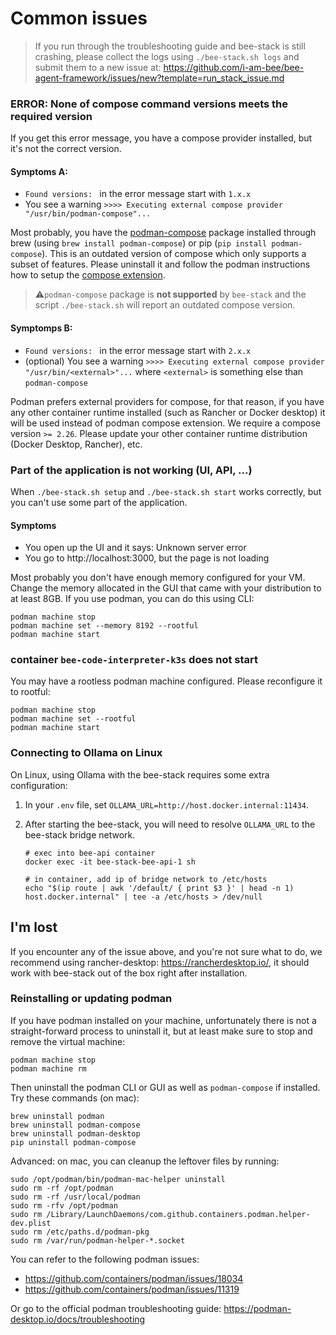 # Common issues

> If you run through the troubleshooting guide and bee-stack is still crashing, please collect
> the logs using `./bee-stack.sh logs` and submit them to a new issue at:
> https://github.com/i-am-bee/bee-agent-framework/issues/new?template=run_stack_issue.md

### ERROR: None of compose command versions meets the required version

If you get this error message, you have a compose provider installed, but it's not the correct version.

#### Symptoms A:

- `Found versions: ` in the error message start with `1.x.x`
- You see a warning `>>>> Executing external compose provider "/usr/bin/podman-compose"...`

Most probably, you have the [podman-compose](https://github.com/containers/podman-compose) package installed through
brew (using `brew install podman-compose`) or pip (`pip install podman-compose`).
This is an outdated version of compose which only supports a subset of features. Please uninstall it and follow
the podman instructions how to setup the [compose extension](https://podman-desktop.io/docs/compose/setting-up-compose).

> ⚠️`podman-compose` package is **not supported** by `bee-stack` and the script `./bee-stack.sh` will
> report an outdated compose version.

#### Symptomps B:

- `Found versions: ` in the error message start with `2.x.x`
- (optional) You see a warning `>>>> Executing external compose provider "/usr/bin/<external>"...` where `<external>` is
  something else than `podman-compose`

Podman prefers external providers for compose, for that reason, if you have any other container runtime
installed (such as Rancher or Docker desktop) it will be used instead of podman compose extension. We require
a compose version `>= 2.26`. Please update your other container runtime distribution (Docker Desktop, Rancher), etc.

### Part of the application is not working (UI, API, ...)

When `./bee-stack.sh setup` and `./bee-stack.sh start` works correctly,
but you can't use some part of the application.

#### Symptoms

- You open up the UI and it says: Unknown server error
- You go to http://localhost:3000, but the page is not loading

Most probably you don't have enough memory configured for your VM. Change the memory allocated in the GUI that came
with your distribution to at least 8GB. If you use podman, you can do this using CLI:

```shell
podman machine stop
podman machine set --memory 8192 --rootful
podman machine start
```

### container `bee-code-interpreter-k3s` does not start

You may have a rootless podman machine configured. Please reconfigure it to rootful:

```shell
podman machine stop
podman machine set --rootful
podman machine start
```

### Connecting to Ollama on Linux

On Linux, using Ollama with the bee-stack requires some extra configuration:

1. In your `.env` file, set `OLLAMA_URL=http://host.docker.internal:11434`.

2. After starting the bee-stack, you will need to resolve `OLLAMA_URL` to the bee-stack bridge network.

   ```
   # exec into bee-api container
   docker exec -it bee-stack-bee-api-1 sh

   # in container, add ip of bridge network to /etc/hosts
   echo "$(ip route | awk '/default/ { print $3 }' | head -n 1)      host.docker.internal" | tee -a /etc/hosts > /dev/null
   ```


## I'm lost

If you encounter any of the issue above, and you're not sure what to do, we recommend using rancher-desktop:
https://rancherdesktop.io/, it should work with bee-stack out of the box right after installation.

### Reinstalling or updating podman

If you have podman installed on your machine, unfortunately there is not a straight-forward process
to uninstall it, but at least make sure to stop and remove the virtual machine:

```shell
podman machine stop
podman machine rm
```

Then uninstall the podman CLI or GUI as well as `podman-compose` if installed.
Try these commands (on mac):

```shell
brew uninstall podman
brew uninstall podman-compose
brew uninstall podman-desktop
pip uninstall podman-compose
```

Advanced: on mac, you can cleanup the leftover files by running:

```
sudo /opt/podman/bin/podman-mac-helper uninstall
sudo rm -rf /opt/podman
sudo rm -rf /usr/local/podman
sudo rm -rfv /opt/podman
sudo rm /Library/LaunchDaemons/com.github.containers.podman.helper-dev.plist
sudo rm /etc/paths.d/podman-pkg
sudo rm /var/run/podman-helper-*.socket
```

You can refer to the following podman issues:

- https://github.com/containers/podman/issues/18034
- https://github.com/containers/podman/issues/11319

Or go to the official podman troubleshooting guide:
https://podman-desktop.io/docs/troubleshooting

